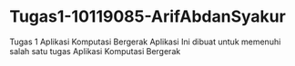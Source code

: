# Tugas1-10119085-ArifAbdanSyakur
Tugas 1 Aplikasi Komputasi Bergerak
Aplikasi Ini dibuat untuk memenuhi salah satu tugas Aplikasi Komputasi Bergerak 
